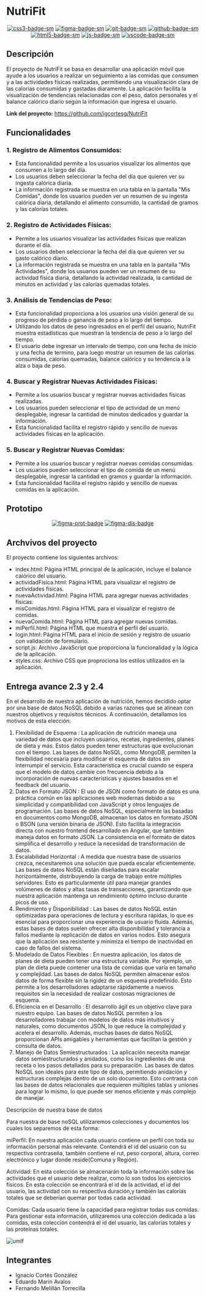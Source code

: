 # NutriFit

<div align="center">

[![css3-badge-sm]][css3-web] [![figma-badge-sm]][figma-web] [![git-badge-sm]][git-web] [![github-badge-sm]][github-web] [![html5-badge-sm]][html5-web] [![js-badge-sm]][js-web]  [![vscode-badge-sm]][vscode-web]

</div>

## Descripción
El proyecto de NutriFit se basa en desarrollar una aplicación móvil que ayude a los usuarios a realizar un seguimiento a las comidas que consumen y a las actividades físicas realizadas, permitiendo una visualización clara de las calorías consumidas y gastadas diaramente. La aplicación facilita la visualización de tendencias relacionadas con el peso, datos personales y el balance calórico diario según la información que ingresa el usuario.

**Link del proyecto:** https://github.com/igcortesg/NutriFit

## Funcionalidades
### 1. Registro de Alimentos Consumidos:
- Esta funcionalidad permite a los usuarios visualizar los alimentos que consumen a lo largo del día.
- Los usuarios deben seleccionar la fecha del día que quieren ver su ingesta calórica diaria.
- La información registrada se muestra en una tabla en la pantalla "Mis Comidas", donde los usuarios pueden ver un resumen de su ingesta calórica diaria, detallando el alimento consumido, la cantidad de gramos y las calorías totales.
### 2. Registro de Actividades Físicas:
-	Permite a los usuarios visualizar las actividades físicas que realizan durante el día.
-	Los usuarios deben seleccionar la fecha del día que quieren ver su gasto calórico diario.
-	La información registrada se muestra en una tabla en la pantalla "Mis Actividades", donde los usuarios pueden ver un resumen de su actividad física diaria, detallando la actividad realizada, la cantidad de minutos en actividad y las calorías quemadas totales.
### 3.	Análisis de Tendencias de Peso:
-	Esta funcionalidad proporciona a los usuarios una visión general de su progreso de pérdida o ganancia de peso a lo largo del tiempo.
-	Utilizando los datos de peso ingresados en el perfil del usuario, NutriFit muestra estadísticas que muestran la tendencia de peso a lo largo del tiempo.
-	El usuario debe ingresar un intervalo de tiempo, con una fecha de inicio y una fecha de termino, para luego mostrar un resumen de las calorías consumidas, calorías quemadas, balance calórico y su tendencia a la alza o baja de peso.
### 4.	Buscar y Registrar Nuevas Actividades Físicas:
-	Permite a los usuarios buscar y registrar nuevas actividades físicas realizadas.
-	Los usuarios pueden seleccionar el tipo de actividad de un menú desplegable, ingresar la cantidad de minutos dedicados y guardar la información.
-	Esta funcionalidad facilita el registro rápido y sencillo de nuevas actividades físicas en la aplicación.
### 5.	Buscar y Registrar Nuevas Comidas:
-	Permite a los usuarios buscar y registrar nuevas comidas consumidas.
-	Los usuarios pueden seleccionar el tipo de comida de un menú desplegable, ingresar la cantidad en gramos y guardar la información.
-	Esta funcionalidad facilita el registro rápido y sencillo de nuevas comidas en la aplicación.

## Prototipo

<div align="center">

[![figma-prot-badge]][figma-prot-url] [![figma-dis-badge]][figma-dis-url]

</div>

## Archvivos del proyecto

El proyecto contiene los siguientes archivos:


- index.html: Página HTML principal de la aplicación, incluye el balance calórico del usuario.
- actividadFisica.html: Página HTML para visualizar el registro de actividades físicas.
- nuevaActividad.html: Página HTML para agregar nuevas actividades físicas.
- misComidas.html: Página HTML para el visualizar el registro de comidas.
- nuevaComida.html: Página HTML para agregar nuevas comidas.
- miPerfil.html: Página HTML que muestra el perfil del usuario.
- login.html: Página HTML para el inicio de sesión y registro de usuario con validación de formulario.
- script.js: Archivo JavaScript que proporciona la funcionalidad y la lógica de la aplicación.
- styles.css: Archivo CSS que proprociona los estilos utilizados en la aplicación.

## Entrega avance 2.3 y 2.4

En el desarrollo de nuestra aplicación de nutrición, hemos decidido optar por una base de datos NoSQL debido a varias razones que se alinean con nuestros objetivos y requisitos técnicos. A continuación, detallamos los motivos de esta elección:
1. Flexibilidad de Esquema :
La aplicación de nutrición maneja una variedad de datos que incluyen usuarios, recetas, ingredientes, planes de dieta y más. Estos datos pueden tener estructuras que evolucionan con el tiempo. Las bases de datos NoSQL, como MongoDB, permiten la flexibilidad necesaria para modificar el esquema de datos sin interrumpir el servicio. Esta característica es crucial cuando se espera que el modelo de datos cambie con frecuencia debido a la incorporación de nuevas características y ajustes basados en el feedback del usuario.
2. Datos en Formato JSON :
El uso de JSON como formato de datos es una práctica común en las aplicaciones web modernas debido a su simplicidad y compatibilidad con JavaScript y otros lenguajes de programación. Las bases de datos NoSQL, especialmente las basadas en documentos como MongoDB, almacenan los datos en formato JSON o BSON (una versión binaria de JSON). Esto facilita la integración directa con nuestro frontend desarrollado en Angular, que también maneja datos en formato JSON. La consistencia en el formato de datos simplifica el desarrollo y reduce la necesidad de transformación de datos.
3. Escalabilidad Horizontal :
A medida que nuestra base de usuarios crezca, necesitaremos una solución que pueda escalar eficientemente. Las bases de datos NoSQL están diseñadas para escalar horizontalmente, distribuyendo la carga de trabajo entre múltiples servidores. Esto es particularmente útil para manejar grandes volúmenes de datos y altas tasas de transacciones, garantizando que nuestra aplicación mantenga un rendimiento óptimo incluso durante picos de uso.
4. Rendimiento y Disponibilidad :
Las bases de datos NoSQL están optimizadas para operaciones de lectura y escritura rápidas, lo que es esencial para proporcionar una experiencia de usuario fluida. Además, estas bases de datos suelen ofrecer alta disponibilidad y tolerancia a fallos mediante la replicación de datos en varios nodos. Esto asegura que la aplicación sea resistente y minimiza el tiempo de inactividad en caso de fallos del sistema.
5. Modelado de Datos Flexibles :
En nuestra aplicación, los datos de planes de dieta pueden tener una estructura variable. Por ejemplo, un plan de dieta puede contener una lista de comidas que varía en tamaño y complejidad. Las bases de datos NoSQL permiten almacenar estos datos de forma flexible sin la rigidez de un esquema predefinido. Esto permite a los desarrolladores adaptarse rápidamente a nuevos requisitos sin la necesidad de realizar costosas migraciones de esquema.
6. Eficiencia en el Desarrollo :
El desarrollo ágil es un objetivo clave para nuestro equipo. Las bases de datos NoSQL permiten a los desarrolladores trabajar con modelos de datos más intuitivos y naturales, como documentos JSON, lo que reduce la complejidad y acelera el desarrollo. Además, muchas bases de datos NoSQL proporcionan APIs amigables y herramientas que facilitan la gestión y consulta de datos.
7. Manejo de Datos Semiestructurados :
La aplicación necesita manejar datos semiestructurados y anidados, como los ingredientes de una receta o los pasos detallados para su preparación. Las bases de datos NoSQL son ideales para este tipo de datos, permitiendo anidación y estructuras complejas dentro de un solo documento. Esto contrasta con las bases de datos relacionales que requieren múltiples tablas y uniones para lograr lo mismo, lo que puede ser menos eficiente y más complejo de manejar.

Descripción de nuestra base de datos

Para nuestra de base noSQL utilizaremos colecciones y documentos los cuales los separemos de esta forma:


miPerfil: En nuestra aplicación cada usuario contiene un perfil con toda su información personal más relevante. Contendrá el id del usuario con su respectiva contraseña, también contiene el rut, peso corporal, altura, correo electrónico y lugar donde reside(Comuna y Región). 

Actividad: En esta colección se almacenarán toda la información sobre las actividades que el usuario debe realizar, como lo son todos los ejercicios físicos. En esta colección se encontrará el id de la actividad, el id del usuario, las actividad con su respectiva duración,y también las calorías totales que se deberían quemar por todas cada actividad.

Comidas: Cada usuario tiene la capacidad para registrar todas sus comidas. Para gestionar esta información, utilizaremos una colección dedicada a las comidas, esta colección contendrá el id del usuario, las calorías totales y las proteínas totales.

![umlf](https://github.com/igcortesg/NutriFit/assets/56361998/96070704-d688-4d85-9fc6-972396118aaf)

## Integrantes

- Ignacio Cortés González
- Eduardo Marin Avalos
- Fernando Melillán Torrecilla

[js-badge-sm]: https://img.shields.io/badge/JavaScript-F7DF1E?logo=javascript&logoColor=000&style=flat
[js-web]: https://developer.mozilla.org/es/docs/Web/JavaScript
[ts-badge-sm]: https://img.shields.io/badge/TypeScript-3178C6?logo=typescript&logoColor=fff&style=flat
[ts-web]: https://www.typescriptlang.org/
[html5-badge-sm]: https://img.shields.io/badge/HTML5-E34F26?logo=html5&logoColor=fff&style=flat
[html5-web]: https://developer.mozilla.org/es/docs/Web/HTML
[css3-badge-sm]: https://img.shields.io/badge/CSS3-1572B6?logo=css3&logoColor=fff&style=flat
[css3-web]: https://developer.mozilla.org/es/docs/Web/CSS
[tailwind-badge-sm]: https://img.shields.io/badge/Tailwind_CSS-38B2AC?logo=tailwind-css&logoColor=fff&style=flat
[tailwind-web]: https://tailwindcss.com/
[react-badge-sm]: https://img.shields.io/badge/React-61DAFB?logo=react&logoColor=fff&style=flat
[react-web]: https://reactjs.org/
[angular-badge-sm]: https://img.shields.io/badge/Angular-DD0031?logo=angular&logoColor=fff&style=flat
[angular-web]: https://angular.io/
[nodejs-badge-sm]: https://img.shields.io/badge/Node.js-339933?logo=node.js&logoColor=fff&style=flat
[nodejs-web]: https://nodejs.org/
[express-badge-sm]: https://img.shields.io/badge/Express.js-000000?logo=express&logoColor=fff&style=flat
[express-web]: https://expressjs.com/
[mongodb-badge-sm]: https://img.shields.io/badge/MongoDB-47A248?logo=mongodb&logoColor=fff&style=flat
[mongodb-web]: https://www.mongodb.com/
[postgresql-badge-sm]: https://img.shields.io/badge/PostgreSQL-336791?logo=postgresql&logoColor=fff&style=flat
[postgresql-web]: https://www.postgresql.org/
[mysql-badge-sm]: https://img.shields.io/badge/MySQL-4479A1?logo=mysql&logoColor=fff&style=flat
[mysql-web]: https://www.mysql.com/
[git-badge-sm]: https://img.shields.io/badge/Git-F05032?logo=git&logoColor=fff&style=flat
[git-web]: https://git-scm.com/
[github-badge-sm]: https://img.shields.io/badge/GitHub-181717?logo=github&logoColor=fff&style=flat
[github-web]: https://github.com
[npm-badge-sm]: https://img.shields.io/badge/npm-CB3837?logo=npm&logoColor=fff&style=flat
[npm-web]: https://www.npmjs.com/
[yarn-badge-sm]: https://img.shields.io/badge/Yarn-2C8EBB?logo=yarn&logoColor=fff&style=flat
[yarn-web]: https://yarnpkg.com/
[prettier-badge-sm]: https://img.shields.io/badge/Prettier-F7B93E?logo=prettier&logoColor=fff&style=flat
[prettier-web]: https://prettier.io/
[eslint-badge-sm]: https://img.shields.io/badge/ESLint-4B32C3?logo=eslint&logoColor=fff&style=flat
[eslint-web]: https://eslint.org/
[vscode-badge-sm]: https://img.shields.io/badge/Visual_Studio_Code-007ACC?logo=visual-studio-code&logoColor=fff&style=flat
[vscode-web]: https://code.visualstudio.com/
[ionic-badge-sm]: https://img.shields.io/badge/Ionic-3880FF?logo=ionic&logoColor=fff&style=flat
[ionic-web]: https://ionicframework.com/
[figma-badge-sm]: https://img.shields.io/badge/Figma-F24E1E?logo=figma&logoColor=fff&style=flat
[figma-web]: https://www.figma.com/
[ios-development-badge-sm]: https://img.shields.io/badge/iOS_Development-000000?logo=ios&logoColor=fff&style=flat
[ios-development-web]: https://developer.apple.com/ios/
[android-development-badge-sm]: https://img.shields.io/badge/Android_Development-3DDC84?logo=android&logoColor=fff&style=flat
[android-development-web]: https://developer.android.com/

[figma-prot-badge]: https://img.shields.io/badge/Ver%20prototipo%20en%20Figma-F24E1E?logo=figma&logoColor=fff&style=flat
[figma-prot-url]: https://www.figma.com/file/IWlMFLFjRW6zUzQR6zs2jw/Ing-Web?type=design&node-id=1%3A241&mode=design&t=358ZMwFqkLei6n7p-1
[figma-dis-badge]: https://img.shields.io/badge/Ver%20diseño%20UI%20en%20Figma-F24E1E?logo=figma&logoColor=fff&style=flat
[figma-dis-url]: https://www.figma.com/proto/IWlMFLFjRW6zUzQR6zs2jw/Ing-Web?node-id=41-2416&starting-point-node-id=41%3A2416&t=MhtGwFq0V2U94tYA-1&mode=design

